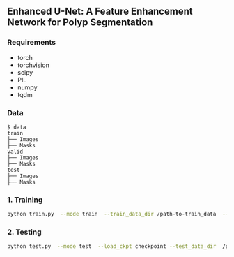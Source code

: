 ##  Enhanced U-Net: A Feature Enhancement Network for Polyp Segmentation

### Requirements

* torch
* torchvision
* scipy
* PIL
* numpy
* tqdm

### Data
```
$ data
train
├── Images
├── Masks
valid
├── Images
├── Masks
test
├── Images
├── Masks
```

### 1. Training

```bash
python train.py  --mode train  --train_data_dir /path-to-train_data  --valid_data_dir  /path-to-valid_data
```

###  2. Testing

```bash
python test.py  --mode test  --load_ckpt checkpoint --test_data_dir  /path-to-test_data


